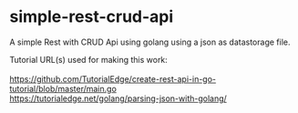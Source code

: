 # simple-rest-crud-api
A simple Rest with CRUD Api using golang using a json as datastorage file.

Tutorial URL(s) used for making this work:<br><br>
https://github.com/TutorialEdge/create-rest-api-in-go-tutorial/blob/master/main.go <br>
https://tutorialedge.net/golang/parsing-json-with-golang/
